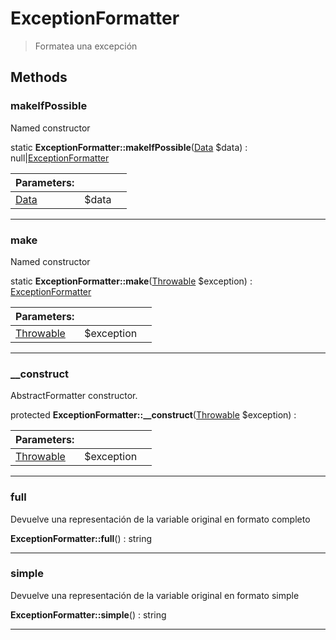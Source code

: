 
                                                                                                                                            
    
# ExceptionFormatter


> Formatea una excepción
>
> 








## Methods

### makeIfPossible
Named constructor


static **ExceptionFormatter::makeIfPossible**([Data](../../../../Data.md) $data) : null|[ExceptionFormatter](../../../../ExceptionFormatter.md)


|Parameters: | | |
| --- | --- | --- |
|[Data](../../../../Data.md) |$data |  |

---


### make
Named constructor


static **ExceptionFormatter::make**([Throwable](../../../../Throwable.md) $exception) : [ExceptionFormatter](../../../../ExceptionFormatter.md)


|Parameters: | | |
| --- | --- | --- |
|[Throwable](../../../../Throwable.md) |$exception |  |

---


### __construct
AbstractFormatter constructor.


protected **ExceptionFormatter::__construct**([Throwable](../../../../Throwable.md) $exception) : 


|Parameters: | | |
| --- | --- | --- |
|[Throwable](../../../../Throwable.md) |$exception |  |

---


### full
Devuelve una representación de la variable original en formato completo


**ExceptionFormatter::full**() : string



---


### simple
Devuelve una representación de la variable original en formato simple


**ExceptionFormatter::simple**() : string



---


                                                                                                                                                                                                                                                                                                                                                                                                            
    
                                                                                                                                                                                                                                                                             
                